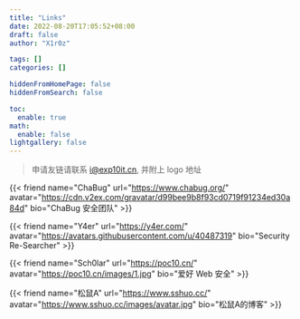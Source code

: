 ```yaml
---
title: "Links"
date: 2022-08-20T17:05:52+08:00
draft: false
author: "X1r0z"

tags: []
categories: []

hiddenFromHomePage: false
hiddenFromSearch: false

toc:
  enable: true
math:
  enable: false
lightgallery: false
---
```


> 申请友链请联系 [i@exp10it.cn](mailto:i@exp10it.cn), 并附上 logo 地址

{{< friend name="ChaBug" url="https://www.chabug.org/" avatar="https://cdn.v2ex.com/gravatar/d99bee9b8f93cd0719f91234ed30a84d" bio="ChaBug 安全团队" >}}

{{< friend name="Y4er" url="https://y4er.com/" avatar="https://avatars.githubusercontent.com/u/40487319" bio="Security Re-Searcher" >}}

{{< friend name="Sch0lar" url="https://poc10.cn/" avatar="https://poc10.cn/images/1.jpg" bio="爱好 Web 安全" >}}

{{< friend name="松鼠A" url="https://www.sshuo.cc/" avatar="https://www.sshuo.cc/images/avatar.jpg" bio="松鼠A的博客" >}}